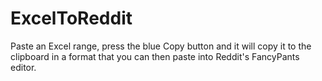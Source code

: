 # ExcelToReddit

Paste an Excel range, press the blue Copy button and it will copy it to the clipboard in a format that you can then paste into Reddit's FancyPants editor.
